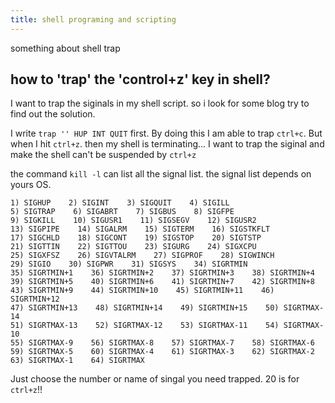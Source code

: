 ```yaml
---
title: shell programing and scripting
---
```

something about shell trap

## how to 'trap' the 'control+z' key in shell?

I want to trap the siginals in my shell script. so i look for some blog try to find out the solution.

I write `trap '' HUP INT QUIT` first. By doing this I am able to trap `ctrl+c`. But when I hit `ctrl+z`. then my shell is terminating... I want to trap the siginal and make the shell can't be suspended by `ctrl+z`

the command `kill -l` can list all the signal list. the signal list depends on yours OS.

```
1) SIGHUP    2) SIGINT    3) SIGQUIT    4) SIGILL
5) SIGTRAP    6) SIGABRT    7) SIGBUS    8) SIGFPE
9) SIGKILL    10) SIGUSR1    11) SIGSEGV    12) SIGUSR2
13) SIGPIPE    14) SIGALRM    15) SIGTERM    16) SIGSTKFLT
17) SIGCHLD    18) SIGCONT    19) SIGSTOP    20) SIGTSTP
21) SIGTTIN    22) SIGTTOU    23) SIGURG    24) SIGXCPU
25) SIGXFSZ    26) SIGVTALRM    27) SIGPROF    28) SIGWINCH
29) SIGIO    30) SIGPWR    31) SIGSYS    34) SIGRTMIN
35) SIGRTMIN+1    36) SIGRTMIN+2    37) SIGRTMIN+3    38) SIGRTMIN+4
39) SIGRTMIN+5    40) SIGRTMIN+6    41) SIGRTMIN+7    42) SIGRTMIN+8
43) SIGRTMIN+9    44) SIGRTMIN+10    45) SIGRTMIN+11    46) SIGRTMIN+12
47) SIGRTMIN+13    48) SIGRTMIN+14    49) SIGRTMIN+15    50) SIGRTMAX-14
51) SIGRTMAX-13    52) SIGRTMAX-12    53) SIGRTMAX-11    54) SIGRTMAX-10
55) SIGRTMAX-9    56) SIGRTMAX-8    57) SIGRTMAX-7    58) SIGRTMAX-6
59) SIGRTMAX-5    60) SIGRTMAX-4    61) SIGRTMAX-3    62) SIGRTMAX-2
63) SIGRTMAX-1    64) SIGRTMAX 
```

Just choose the number or name of singal you need trapped. 20 is for `ctrl+z`!!
